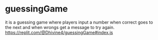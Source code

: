 # guessingGame
it is a guessing game where players input a number when correct goes to the next and when wrongs get a message to try again.
https://replit.com/@Dhivine4/guessingGame#index.js

